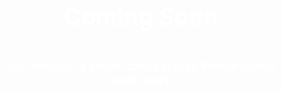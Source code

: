 <!DOCTYPE html>
<html>
  <head>
    <title>Coming Soon</title>
    <style>
      body {
        background-image: url('path/to/image.jpg');
        background-size: cover;
        text-align: center;
      }
      h1 {
        font-size: 3em;
        margin-top: 100px;
        color:white;
      }
      p {
        font-size: 1.5em;
        margin-top: 50px;
        color:white;
      }
    </style>
  </head>
  <body>
    <h1>Coming Soon</h1>
    <p>Our website is under construction. Please check back soon.</p>
  </body>
</html>

